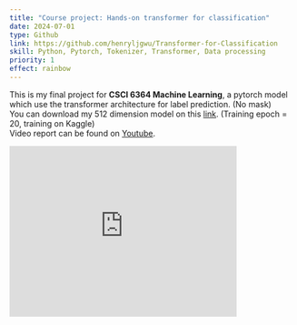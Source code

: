 ```yaml
---
title: "Course project: Hands-on transformer for classification"
date: 2024-07-01
type: Github
link: https://github.com/henryljgwu/Transformer-for-Classification
skill: Python, Pytorch, Tokenizer, Transformer, Data processing
priority: 1
effect: rainbow
---
```


This is my final project for **CSCI 6364 Machine Learning**, a pytorch model which use the transformer architecture for label prediction. (No mask) \
You can download my 512 dimension model on this [link](https://1drv.ms/u/c/62f776d9cf718fc0/EaykCerrmsdJn7E-yWV8VicBVRCjpYXEGGqV4MYJzile2A?e=3jWtiX). (Training epoch = 20, training on Kaggle) \
Video report can be found on [Youtube](https://youtu.be/i9feDtikQJw).

<iframe width="400" height="300" src="https://www.youtube.com/embed/i9feDtikQJw" title="Machine learning final report" frameborder="0" allow="accelerometer; autoplay; clipboard-write; encrypted-media; gyroscope; picture-in-picture; web-share" referrerpolicy="strict-origin-when-cross-origin" allowfullscreen></iframe>